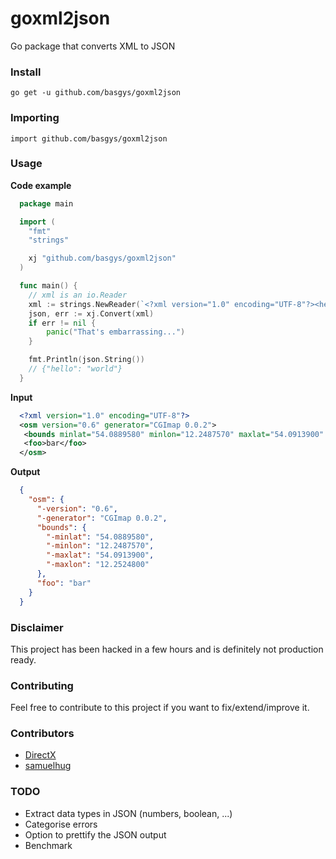 # goxml2json

Go package that converts XML to JSON

### Install

    go get -u github.com/basgys/goxml2json

### Importing

    import github.com/basgys/goxml2json

### Usage

**Code example**

```go
  package main

  import (
  	"fmt"
  	"strings"

  	xj "github.com/basgys/goxml2json"
  )

  func main() {
  	// xml is an io.Reader
  	xml := strings.NewReader(`<?xml version="1.0" encoding="UTF-8"?><hello>world</hello>`)
  	json, err := xj.Convert(xml)
  	if err != nil {
  		panic("That's embarrassing...")
  	}

  	fmt.Println(json.String())
  	// {"hello": "world"}
  }

```

**Input**

```xml
  <?xml version="1.0" encoding="UTF-8"?>
  <osm version="0.6" generator="CGImap 0.0.2">
   <bounds minlat="54.0889580" minlon="12.2487570" maxlat="54.0913900" maxlon="12.2524800"/>
   <foo>bar</foo>
  </osm>
```

**Output**

```json
  {
    "osm": {
      "-version": "0.6",
      "-generator": "CGImap 0.0.2",
      "bounds": {
        "-minlat": "54.0889580",
        "-minlon": "12.2487570",
        "-maxlat": "54.0913900",
        "-maxlon": "12.2524800"
      },
      "foo": "bar"
    }
  }
```

### Disclaimer
This project has been hacked in a few hours and is definitely not production ready.

### Contributing
Feel free to contribute to this project if you want to fix/extend/improve it.

### Contributors

  - [DirectX](https://github.com/directx)
  - [samuelhug](https://github.com/samuelhug)

### TODO

   * Extract data types in JSON (numbers, boolean, ...)
   * Categorise errors
   * Option to prettify the JSON output
   * Benchmark
